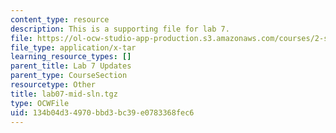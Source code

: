 ```yaml
---
content_type: resource
description: This is a supporting file for lab 7.
file: https://ol-ocw-studio-app-production.s3.amazonaws.com/courses/2-s998-marine-autonomy-sensing-and-communications-spring-2012/134b04d34970bbd3bc39e0783368fec6_lab07-mid-sln.tgz
file_type: application/x-tar
learning_resource_types: []
parent_title: Lab 7 Updates
parent_type: CourseSection
resourcetype: Other
title: lab07-mid-sln.tgz
type: OCWFile
uid: 134b04d3-4970-bbd3-bc39-e0783368fec6
---
```


